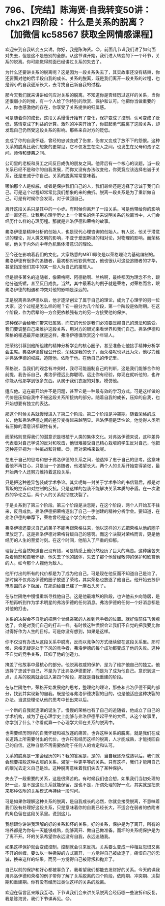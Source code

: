 # 796、【完结】陈海贤·自我转变50讲：chx21 四阶段： 什么是关系的脱离？【加微信 kc58567 获取全网情感课程】

欢迎来到自我转变五实讲。你好，我是陈海贤。😊，前面几节课我们讲了如何面对失去，但是这不是告别的全部。从这节课开始，我们进入转变的下一个环节，关系的脱离。你可能觉得前面已经讲过关系的失去了。

为什么还要讲关系的脱离呢？这是因为一段关系失去了，其实故事还没有结束，你还要面对他的后半段自我的成长。关系的脱离，既是我们离开一段关系的过程，也是弱小的自我逐渐长大，去寻找自己新自我的过程。

那今天我们就来讲讲如何应对关系的脱离。不知道你是否经历过这样的关系，当你还很弱小的时候，有一个人给了你特别的欣赏、保护和认可。他把你当做重要的人，你也感激他的存在，你享受了关系提供的归属感。

可是随着你的成长，这段关系慢慢开始有了变化，保护变成了控制，认可变成了贬低，感情变成了利益的计算。激烈的冲突开始了，你鼓起勇气脱离了这段关系，却发现自己仍然受这段关系的影响。那些来自对方的贬低。

变成了你的自我怀疑，曾经的忠诚变成了伤害，伤害又变成了放不下的怨恨。这种关系的脱离比我们想象的更常见，它不仅发生在恋人之间，也发生在父母和孩子之间。师傅和徒弟之间。

公司里的老板和员工之间反目成仇的朋友之间。他背后有一个核心的议题，当一段关系已经不是和你的自我发展，而你又没有办法改变他，你究竟应该选择忠诚于关系，还是忠诚于你自己。关系的脱离常常意味着。

哪怕那个人是权威，或者是保护我们自己的人，我们最终还是选择了忠诚于我们自己。可是这个过程却常常比我们想象的来的曲折。脱离一段关系是为了重新做自己。可是有时候你会发现，对于做回自己。

离开这段关系只是其中的一小步。有时候你离开了一段关系，可是他带给你的影响却一直还在。让我用心理学历史上一个著名的例子来说明关系的脱离当中，人们会经历什么样的心理历程。那就是弗洛伊德和荣格的故事。

弗洛伊德是精神分析的创始人，也是现代心理咨询的创始人。有人说，他关于潜意识的理论，对人类文明的影响，不亚于爱因斯坦的相对论，对物理的影响。而荣格呢，他关于内外向中年危机集体潜意识的理论。

至今还在影响着我们的文化。大家熟悉的MBTI即使是以荣格理论为基础编制的。弗洛伊德有很多的追随者，最初都对他钦佩有加，他也很认可这些追随者的才华，甚至指定他们其中的某一些人为自己的接班人。

但是很多著名的追随者，像荣格啊、阿德勒啊、兰格啊，最终都因为理念不合，跟他分道扬镳，甚至反目成仇。当然，其中最著名的例子就是荣格，对荣格而言，跟弗洛伊德的相遇和冲突对他的影响是深远的。

正是脱离弗洛伊德以后，他才逐渐创立了属于自己的理论，成为了心理学的另一位大家。这个过程是怎么样的呢？它一般分为几个阶段，第一个阶段是依附期。在这个阶段，作为后辈的一方会更依赖强有力的另一方接受他的保护。

这种保护会给我们带来归属感，而它的代价是我们必须要压抑自己的想法和感受。我们要调整自己来维护这段关系，用对方的眼光来看世界和我们自己。弗洛伊德和荣格的相遇最开始就是这样，弗洛伊德很欣赏这个年轻人。

把荣格引荐到他所组建的精神分析学会的核心圈子，甚至准备让他接手精神分析学会主席。弗洛伊德曾经公开说，荣格是我的长子，而荣格呢也以此为荣，他尽力维护弗洛伊德的权威，追随他，依附于他。在他自己的传记里。

荣格说，当我们的观念有冲突时，我尽可能遏制自己的判断，这是我们能够合作的前提，我告诉自己，弗洛伊德远比你聪明，远比你有经验，你现在就听他的，也许你能从他那学到很多东西。从属于我们衣服的对象，模仿他。

适应他。这在最开始并不是问题，甚至它是一种最有效的学习方式。可是这样做的代价是压抑自我中不被这段关系所接纳的部分。随着自我的成长，压抑的自我，也开始想要有独立的表达。

那这个时候关系就慢慢进入了第二个阶段。第二个阶段是冲突期。随着荣格的成长，他和弗洛伊德之间的差异变得越来越明显。弗洛伊德是泛性论，他觉得人类所有压抑的潜意识都跟性有关。

而荣格则觉得我们的潜意识是根植于人类的集体文化。对弗洛伊德来说，这种差异代表着对自己学说的反对和攻击，他很难接受自己精心栽培的学生反对自己，他把这种差异视为一种挑战和背叛。😊，而对荣格来说呢。

在忠于自己的思考和忠于弗洛伊德的关系之间，他选择了忠于自己的思考。这意味着他不再甘心，只是当一个追随者，他渴望长大。两个人的关系开始变得紧张，最开始两个人还努力维持着这段关系。

只是把这种差异包装成学术争论。其实呢每一封关于学术争论的书信背后，都是对背叛的控诉和对控制的反抗。只是这样的包装不能解决关系本质的矛盾。在一次激烈的争论之后，两个人的关系就彻底决裂了。

于是关系到了第三个阶段。第三个阶段是决恋期，在这个阶段，两个人开始互不往来，反目成仇。弗洛伊德把荣格逐出了自己一手创建的精神分析学会。要知道，在弗洛伊德的举荐下，荣格曾经是这个学会的主席。

弗洛伊德还要求自己的弟子不能再跟荣格往来，他以这样的方式把荣格从他的圈子里放足了。这是弗洛伊德对荣格背叛自己的惩罚。而这个决裂对荣格而言，更是他经历的人生的至爱时刻。在这个时间，他陷入了严重的抑郁。

理智上他当然知道自己没有错，可是情感上他仍然经历了巨大的痛苦。这种痛苦夹杂着愤怒和自我怀疑，他失去了他的团体，失去了那个他曾经敬仰的保护和欣赏他的人。如今那个人视他为敌人。

他所付出的所有的代价都是为了成为他自己。可是现在他反而不知道自己是谁了。那时候不仅弗洛伊德的圈子放逐了荣格，其实荣格也放逐了他自己。他开始去苏伊市周围的乡下隐居，在那边给自己建了一座石头房子。

在与世隔绝中慢慢重新寻找他自己。这是他最难熬的阶段，也许他去乡向隐居，是不想再听到作为学术明星的弗洛伊德的任何消息。弗洛伊德的任何一个好消息都是对他的打击。

关系的决裂会不自觉的把两个曾经亲密的人推到竞争者的位置。就好像前任飞黄腾达了，会是对我们自己的打击一样。有时候这种愤恨会让我们不自觉的把我要比你过得好作为人生的目标。可是你没有想到，如果是这样。

你不仅没有办法从这段关系中脱离，反而以竞争的方式继续留在这段关系里。那时候，荣格无疑是处于下风的竞争者，弗洛伊德的每个成功都变成了他的失败。这种不自觉的竞争关系，压抑了他的创造力。

掩盖了他故事中最核心的部分。他脱离权威的保护，是为了维护他自己的独立。他选择了忠诚于自己，不是为了比弗洛伊德更好，而是为了成为他自己。意识到这一点，关系的脱离就会进入第四个阶段，那就是自我重建的阶段。

在与世隔绝中，荣格开始发展他的思考，整理他的理论，那些和弗洛伊德不同的部分，找到并实现新的自我。既是他与弗洛伊德决裂的目的，也是他适应这种决裂的办法。当这些理论从他的思考中长出来以后。

一个新的自我就逐渐的诞生了。慢慢的荣格也有了自己的追随者，他成立了自己的学术机构，成为了在心理学史上能够与弗洛伊德平起平坐的大师。从这个故事里，你学到了什么？你看就算一个心理学大师在关系的脱离中。

也需要经历同样的自我怀疑和被放逐的痛苦。也许这种关系的脱离，就是我们在成长道路上所需要付出的代价。也许只有经历这样的脱离，人才能成熟，才能找回自己的自信。这种自信不再需要依附于任何人的肯定和认可。

关系的脱离是一定会经历的吗？我的答案是，是的，当自我逐渐成熟以后，我们就会想要摆脱这种衣服的关系，渴望一种更平等的关系。只有这样，我们才能用自己的眼光去定义自己是谁。这种脱离意味着我们失去了某种保护。

失去了一段重要的关系，这是很痛苦的。有时候我们也会想，如果我们当初处理的好一点，是不是这段关系就能保留。是也不是，所谓处理的好一点，其实就是把原来那种依附的关系模式再持续一段时间。

可是如果你理解这种关系的脱离，是自我成长的必然，你就会接受脱离，不意味着我们没有处理好这段关系，只是意味着你的自我已经长大，不适合在弱者的依附者的角色留在这段关系里。说到这儿。

我想跟你讲讲我理解的好的关系和坏的关系。好的关系，保护是为了离开，所有的培养都是为你有一天能够成熟，能够离开、做自己做准备。而坏的关系呢保护是为了离不开。坏的关系希望你永远没有自我，永远追随我。

如果这样保护就会变成控制，控制就会引来反抗。关系要么变成一种相互怨恨又离不开的纠缠，要么以一种撕裂的方式离开，一方觉得自己被放逐了，痛恨自己的忠诚，换来这样的结果，而另一方觉得自己被背叛和抛弃了。

自己以前的保护和好心都被辜负了。我希望我们都能去发财好的关系。今天的课我用弗洛伊德和荣格的例子带你了解了关系脱离的四个阶段，依附期、冲突期、决裂期和重建期。你有没有经历过类似这样的关系的脱离。

欢迎在留言区来跟我互动。下节课我们会来讲关系脱离会经历哪一些波折和反复。我是陈海贤，我们下节课再见。😊。

